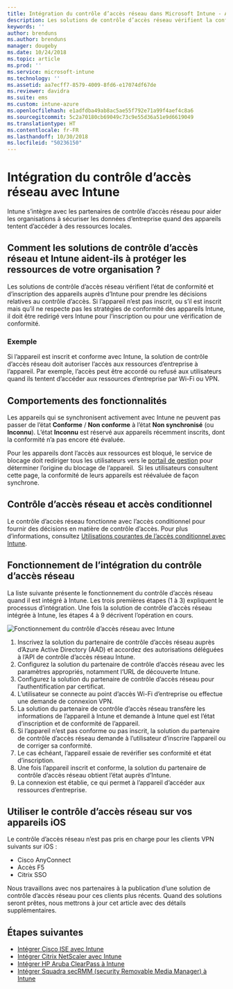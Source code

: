 ```yaml
---
title: Intégration du contrôle d’accès réseau dans Microsoft Intune - Azure | Microsoft Docs
description: Les solutions de contrôle d’accès réseau vérifient la conformité et l’inscription des appareils auprès d’Intune. Le contrôle d’accès réseau inclut certains comportements et fonctionne avec l’accès conditionnel. Consultez les étapes d’inscription, et obtenez une liste de solutions partenaires.
keywords: ''
author: brenduns
ms.author: brenduns
manager: dougeby
ms.date: 10/24/2018
ms.topic: article
ms.prod: ''
ms.service: microsoft-intune
ms.technology: ''
ms.assetid: aa7ecff7-8579-4009-8fd6-e17074df67de
ms.reviewer: davidra
ms.suite: ems
ms.custom: intune-azure
ms.openlocfilehash: e1adfdba49ab8ac5ae55f792e71a99f4aef4c8a6
ms.sourcegitcommit: 5c2a70180cb69049c73c9e55d36a51e9d6619049
ms.translationtype: HT
ms.contentlocale: fr-FR
ms.lasthandoff: 10/30/2018
ms.locfileid: "50236150"
---
```

# <a name="network-access-control-nac-integration-with-intune"></a>Intégration du contrôle d’accès réseau avec Intune

Intune s’intègre avec les partenaires de contrôle d’accès réseau pour aider les organisations à sécuriser les données d’entreprise quand des appareils tentent d’accéder à des ressources locales.

## <a name="how-do-intune-and-nac-solutions-help-protect-your-organization-resources"></a>Comment les solutions de contrôle d’accès réseau et Intune aident-ils à protéger les ressources de votre organisation ?

Les solutions de contrôle d’accès réseau vérifient l’état de conformité et d’inscription des appareils auprès d’Intune pour prendre les décisions relatives au contrôle d’accès. Si l’appareil n’est pas inscrit, ou s’il est inscrit mais qu’il ne respecte pas les stratégies de conformité des appareils Intune, il doit être redirigé vers Intune pour l’inscription ou pour une vérification de conformité.

### <a name="example"></a>Exemple

Si l’appareil est inscrit et conforme avec Intune, la solution de contrôle d’accès réseau doit autoriser l’accès aux ressources d’entreprise à l’appareil. Par exemple, l’accès peut être accordé ou refusé aux utilisateurs quand ils tentent d’accéder aux ressources d’entreprise par Wi-Fi ou VPN.

## <a name="feature-behaviors"></a>Comportements des fonctionnalités

Les appareils qui se synchronisent activement avec Intune ne peuvent pas passer de l’état **Conforme** / **Non conforme** à l’état **Non synchronisé** (ou **Inconnu**). L’état **Inconnu** est réservé aux appareils récemment inscrits, dont la conformité n’a pas encore été évaluée.

Pour les appareils dont l’accès aux ressources est bloqué, le service de blocage doit rediriger tous les utilisateurs vers le [portail de gestion](https://portal.manage.microsoft.com) pour déterminer l’origine du blocage de l’appareil.  Si les utilisateurs consultent cette page, la conformité de leurs appareils est réévaluée de façon synchrone.

## <a name="nac-and-conditional-access"></a>Contrôle d’accès réseau et accès conditionnel

Le contrôle d’accès réseau fonctionne avec l’accès conditionnel pour fournir des décisions en matière de contrôle d’accès. Pour plus d’informations, consultez [Utilisations courantes de l’accès conditionnel avec Intune](conditional-access-intune-common-ways-use.md).

## <a name="how-the-nac-integration-works"></a>Fonctionnement de l’intégration du contrôle d’accès réseau

La liste suivante présente le fonctionnement du contrôle d’accès réseau quand il est intégré à Intune. Les trois premières étapes (1 à 3) expliquent le processus d’intégration. Une fois la solution de contrôle d’accès réseau intégrée à Intune, les étapes 4 à 9 décrivent l’opération en cours.

![Fonctionnement du contrôle d’accès réseau avec Intune](./media/ca-intune-common-ways-2.png)

1. Inscrivez la solution du partenaire de contrôle d’accès réseau auprès d’Azure Active Directory (AAD) et accordez des autorisations déléguées à l’API de contrôle d’accès réseau Intune.
2. Configurez la solution du partenaire de contrôle d’accès réseau avec les paramètres appropriés, notamment l’URL de découverte Intune.
3. Configurez la solution du partenaire de contrôle d’accès réseau pour l’authentification par certificat.
4. L’utilisateur se connecte au point d’accès Wi-Fi d’entreprise ou effectue une demande de connexion VPN.
5. La solution du partenaire de contrôle d’accès réseau transfère les informations de l’appareil à Intune et demande à Intune quel est l’état d’inscription et de conformité de l’appareil.
6. Si l’appareil n’est pas conforme ou pas inscrit, la solution du partenaire de contrôle d’accès réseau demande à l’utilisateur d’inscrire l’appareil ou de corriger sa conformité.
7. Le cas échéant, l’appareil essaie de revérifier ses conformité et état d’inscription.
8. Une fois l’appareil inscrit et conforme, la solution du partenaire de contrôle d’accès réseau obtient l’état auprès d’Intune.
9. La connexion est établie, ce qui permet à l’appareil d’accéder aux ressources d’entreprise.

## <a name="use-nac-on-your-ios-devices"></a>Utiliser le contrôle d’accès réseau sur vos appareils iOS

Le contrôle d’accès réseau n’est pas pris en charge pour les clients VPN suivants sur iOS :
-   Cisco AnyConnect
-   Accès F5
-   Citrix SSO  

Nous travaillons avec nos partenaires à la publication d’une solution de contrôle d’accès réseau pour ces clients plus récents. Quand des solutions seront prêtes, nous mettrons à jour cet article avec des détails supplémentaires. 


## <a name="next-steps"></a>Étapes suivantes

- [Intégrer Cisco ISE avec Intune](http://www.cisco.com/c/en/us/td/docs/security/ise/2-1/admin_guide/b_ise_admin_guide_21/b_ise_admin_guide_20_chapter_01000.html)
- [Intégrer Citrix NetScaler avec Intune](http://docs.citrix.com/en-us/netscaler-gateway/12/microsoft-intune-integration/configuring-network-access-control-device-check-for-netscaler-gateway-virtual-server-for-single-factor-authentication-deployment.html)
- [Intégrer HP Aruba ClearPass à Intune](https://support.arubanetworks.com/Documentation/tabid/77/DMXModule/512/Command/Core_Download/Default.aspx?EntryId=31271)
- [Intégrer Squadra secRMM (security Removable Media Manager) à Intune](http://www.squadratechnologies.com/StaticContent/ProductDownload/secRMM/9.9.0.0/secRMMIntuneAccessControlSetupGuide.pdf)
